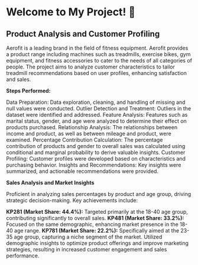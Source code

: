 # Welcome to My Project! 🚀

## Product Analysis and Customer Profiling

 Aerofit is a leading brand in the field of fitness equipment. Aerofit provides a product range including machines such as treadmills, exercise bikes, gym equipment, and fitness accessories to cater to the needs of all categories of people.
The project aims to analyze customer characteristics to tailor treadmill recommendations based on user profiles, enhancing satisfaction and sales.

**Steps Performed:**

Data Preparation: Data exploration, cleaning, and handling of missing and null values were conducted.
Outlier Detection and Treatment: Outliers in the dataset were identified and addressed.
Feature Analysis: Features such as marital status, gender, and age were analyzed to determine their effect on products purchased.
Relationship Analysis: The relationships between income and product, as well as between mileage and product, were examined.
Percentage Contribution Calculation: The percentage contribution of products and gender to overall sales was calculated using conditional and marginal probability to derive valuable insights.
Customer Profiling: Customer profiles were developed based on characteristics and purchasing behavior.
Insights and Recommendations: Key insights were summarized, and actionable recommendations were provided.

**Sales Analysis and Market Insights**

Proficient in analyzing sales percentages by product and age group, driving strategic decision-making. Key achievements include:

**KP281 (Market Share: 44.4%):** Targeted primarily at the 18-40 age group, contributing significantly to overall sales.
**KP481 (Market Share: 33.2%):** Focused on the same demographic, enhancing market presence in the 18-40 age range.
**KP781 (Market Share: 22.2%):** Specifically aimed at the 23-35 age group, capturing a niche segment of the market.
Utilized demographic insights to optimize product offerings and improve marketing strategies, resulting in increased customer engagement and sales performance.
